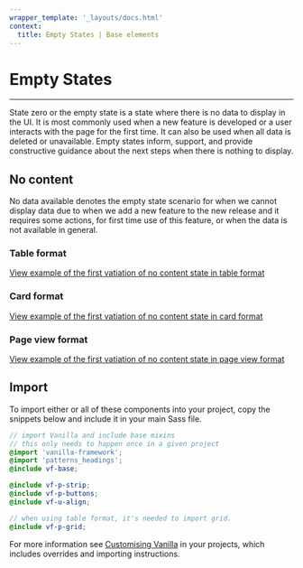```yaml
---
wrapper_template: '_layouts/docs.html'
context:
  title: Empty States | Base elements
---
```


# Empty States

<hr>

State zero or the empty state is a state where there is no data to display in the UI. It is most commonly used when a new feature is developed or a user interacts with the page for the first time. It can also be used when all data is deleted or unavailable. Empty states inform, support, and provide constructive guidance about the next steps when there is nothing to display.

## No content

No data available denotes the empty state scenario for when we cannot display data due to when we add a new feature to the new release and it requires some actions, for first time use of this feature, or when the data is not available in general.

### Table format
<div class="embedded-example"><a href="/docs/examples/base/empty-state/no-content-table" class="js-example">
View example of the first vatiation of no content state in table format
</a></div>

### Card format
<div class="embedded-example"><a href="/docs/examples/base/empty-state/no-content-card" class="js-example">
View example of the first vatiation of no content state in card format
</a></div>

### Page view format
<div class="embedded-example"><a href="/docs/examples/base/empty-state/no-content-page-view" class="js-example">
View example of the first vatiation of no content state in page view format
</a></div>

## Import 

To import either or all of these components into your project, copy the snippets below and include it in your main Sass file.

```scss
// import Vanilla and include base mixins
// this only needs to happen once in a given project
@import 'vanilla-framework';
@import 'patterns_headings';
@include vf-base;

@include vf-p-strip;
@include vf-p-buttons;
@include vf-u-align;

// when using table format, it's needed to import grid.
@include vf-p-grid;
```
For more information see [Customising Vanilla](/docs/customising-vanilla/) in your projects, which includes overrides and importing instructions.
